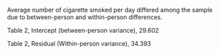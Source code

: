 Average number of cigarette smoked per day differed among the sample due to between-person and within-person differences.


Table 2, Intercept (between-person variance), 29.602

Table 2, Residual (Within-person variance), 34.393
